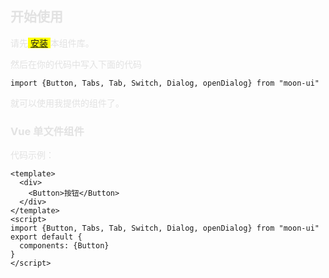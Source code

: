 ## <font color=#e2e2e2>开始使用
请先<mark>&nbsp;[安装](#/doc/install)&nbsp;</mark>本组件库。

然后在你的代码中写入下面的代码</font>

```
import {Button, Tabs, Tab, Switch, Dialog, openDialog} from "moon-ui"
```

<font color=#e2e2e2>就可以使用我提供的组件了。

### Vue 单文件组件

代码示例：</font>
```
<template>
  <div>
    <Button>按钮</Button>
  </div>
</template>
<script>
import {Button, Tabs, Tab, Switch, Dialog, openDialog} from "moon-ui"
export default {
  components: {Button}
}
</script>
```
